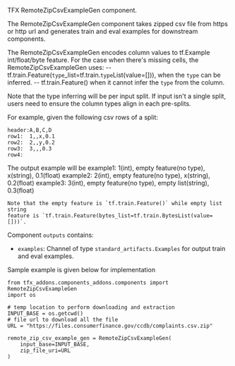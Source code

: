 TFX RemoteZipCsvExampleGen component.

  The RemoteZipCsvExampleGen component takes zipped csv file from https or http url and generates train
  and eval examples for downstream components.

  The RemoteZipCsvExampleGen encodes column values to tf.Example int/float/byte feature.
  For the case when there's missing cells, the RemoteZipCsvExampleGen uses:
  -- tf.train.Feature(`type`_list=tf.train.`type`List(value=[])), when the
     `type` can be inferred.
  -- tf.train.Feature() when it cannot infer the `type` from the column.

  Note that the type inferring will be per input split. If input isn't a single
  split, users need to ensure the column types align in each pre-splits.

  For example, given the following csv rows of a split:

    header:A,B,C,D
    row1:  1,,x,0.1
    row2:  2,,y,0.2
    row3:  3,,,0.3
    row4:

  The output example will be
    example1: 1(int), empty feature(no type), x(string), 0.1(float)
    example2: 2(int), empty feature(no type), x(string), 0.2(float)
    example3: 3(int), empty feature(no type), empty list(string), 0.3(float)

    Note that the empty feature is `tf.train.Feature()` while empty list string
    feature is `tf.train.Feature(bytes_list=tf.train.BytesList(value=[]))`.

  Component `outputs` contains:
   - `examples`: Channel of type `standard_artifacts.Examples` for output train
                 and eval examples.

Sample example is given below for implementation
```commandline
from tfx_addons.components_addons.components import RemoteZipCsvExampleGen
import os

# temp location to perform downloading and extraction
INPUT_BASE = os.getcwd()
# file url to download all the file
URL = "https://files.consumerfinance.gov/ccdb/complaints.csv.zip"

remote_zip_csv_example_gen = RemoteZipCsvExampleGen(
    input_base=INPUT_BASE,
    zip_file_uri=URL
)

```